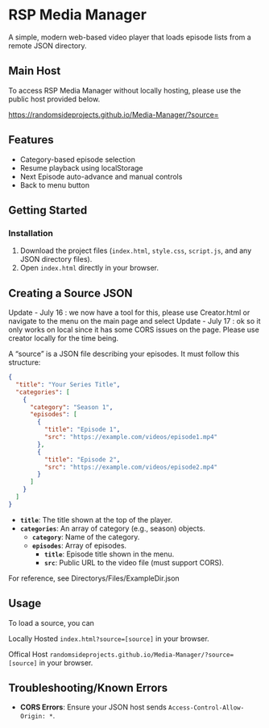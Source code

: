 # RSP Media Manager

A simple, modern web-based video player that loads episode lists from a remote JSON directory.

## Main Host 

To access RSP Media Manager without locally hosting, please use the public host provided below.

https://randomsideprojects.github.io/Media-Manager/?source=

## Features

- Category-based episode selection
- Resume playback using localStorage
- Next Episode auto-advance and manual controls
- Back to menu button

## Getting Started

### Installation

1. Download the project files (`index.html`, `style.css`, `script.js`, and any JSON directory files).
2. Open `index.html` directly in your browser.

## Creating a Source JSON

Update - July 16 : we now have a tool for this, please use Creator.html or navigate to the menu on the main page and select
Update - July 17 : ok so it only works on local since it has some CORS issues on the page. Please use creator locally for the time being.


A “source” is a JSON file describing your episodes. It must follow this structure:

```json
{
  "title": "Your Series Title",
  "categories": [
    {
      "category": "Season 1",
      "episodes": [
        {
          "title": "Episode 1",
          "src": "https://example.com/videos/episode1.mp4"
        },
        {
          "title": "Episode 2",
          "src": "https://example.com/videos/episode2.mp4"
        }
      ]
    }
  ]
}
```

- **`title`**: The title shown at the top of the player.
- **`categories`**: An array of category (e.g., season) objects.
  - **`category`**: Name of the category.
  - **`episodes`**: Array of episodes.
    - **`title`**: Episode title shown in the menu.
    - **`src`**: Public URL to the video file (must support CORS).

For reference, see Directorys/Files/ExampleDir.json

## Usage

To load a source, you can

Locally Hosted
`index.html?source=[source]` in your browser.

Offical Host 
`randomsideprojects.github.io/Media-Manager/?source=[source]` in your browser.



## Troubleshooting/Known Errors

- **CORS Errors**: Ensure your JSON host sends `Access-Control-Allow-Origin: *`.



